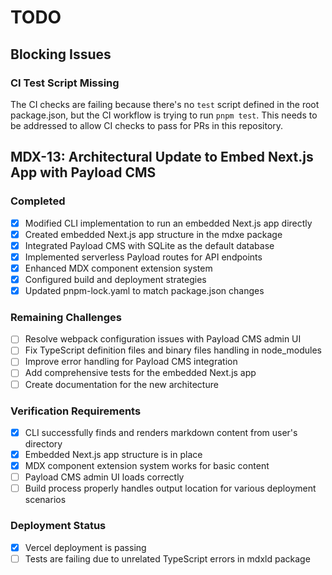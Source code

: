 # TODO

## Blocking Issues

### CI Test Script Missing

The CI checks are failing because there's no `test` script defined in the root package.json, but the CI workflow is trying to run `pnpm test`. This needs to be addressed to allow CI checks to pass for PRs in this repository.

## MDX-13: Architectural Update to Embed Next.js App with Payload CMS

### Completed
- [x] Modified CLI implementation to run an embedded Next.js app directly
- [x] Created embedded Next.js app structure in the mdxe package
- [x] Integrated Payload CMS with SQLite as the default database
- [x] Implemented serverless Payload routes for API endpoints
- [x] Enhanced MDX component extension system
- [x] Configured build and deployment strategies
- [x] Updated pnpm-lock.yaml to match package.json changes

### Remaining Challenges
- [ ] Resolve webpack configuration issues with Payload CMS admin UI
- [ ] Fix TypeScript definition files and binary files handling in node_modules
- [ ] Improve error handling for Payload CMS integration
- [ ] Add comprehensive tests for the embedded Next.js app
- [ ] Create documentation for the new architecture

### Verification Requirements
- [x] CLI successfully finds and renders markdown content from user's directory
- [x] Embedded Next.js app structure is in place
- [x] MDX component extension system works for basic content
- [ ] Payload CMS admin UI loads correctly
- [ ] Build process properly handles output location for various deployment scenarios

### Deployment Status
- [x] Vercel deployment is passing
- [ ] Tests are failing due to unrelated TypeScript errors in mdxld package
